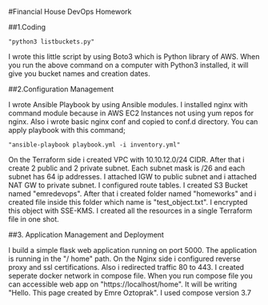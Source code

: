 #Financial House DevOps Homework

##1.Coding

    "python3 listbuckets.py"

I wrote this little script by using Boto3 which is Python library of AWS. When you run the above command on a computer with Python3 installed, it will give you bucket names and creation dates.



##2.Configuration Management


I wrote Ansible Playbook by using Ansible modules. I installed nginx with command module because in AWS EC2 Instances not using yum repos for nginx. Also i wrote basic nginx conf and copied to conf.d directory. You can apply playbook with this command;


    "ansible-playbook playbook.yml -i inventory.yml"
    
    
    
On the Terraform side i created VPC with 10.10.12.0/24 CIDR. After that i create 2 public and 2 private subnet. Each subnet mask is /26 and each subnet has 64 ip addresses. I attached IGW to public subnet and i attached NAT GW to private subnet. I configured route tables. I created S3 Bucket named "emredevops". After that i created folder named "homeworks" and i created file inside this folder which name is "test_object.txt". I encrypted this object with SSE-KMS. I created all the resources in a single Terraform file in one shot.


##3. Application Management and Deployment


I build a simple flask web application running on port 5000. The application is running in the "/ home" path. On the Nginx side i configured reverse proxy and ssl certifications. Also i redirected traffic 80 to 443. I created seperate docker network in compose file. When you run compose file you can accessible web app on "https://localhost/home".  It will be writing "Hello. This page created by Emre Oztoprak". I used compose version 3.7
